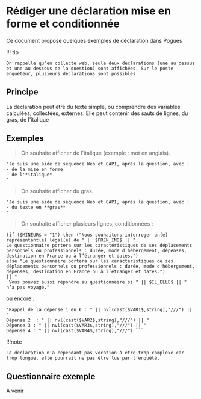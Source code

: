 # Rédiger une déclaration mise en forme et conditionnée

Ce document propose quelques exemples de déclaration dans Pogues

!!! tip 

    On rappelle qu'en collecte web, seule deux déclarations (une au dessus et une au dessous de la question) sont affichées. Sur le poste enquêteur, plusieurs déclarations sont possibles.

## Principe

La déclaration peut être du texte simple, ou comprendre des variables calculées, collectées, externes.
Elle peut contenir des sauts de lignes, du gras, de l'italique

## Exemples 

> On souhaite afficher de l'italique (exemple : mot en anglais).

```
"Je suis une aide de séquence Web et CAPI, après la question, avec :
- de la mise en forme
- de l'*italique*
"
```

> On souhaite afficher du gras.

```
"Je suis une aide de séquence Web et CAPI, après la question, avec :
- du texte en **gras**
"
```

> On souhaite afficher plusieurs lignes, conditionnées :

```
(if ($MINEUR$ = "1") then ("Nous souhaitons interroger un(e) représentant(e) légal(e) de " || $PREN_IND$ || ". 
Le questionnaire portera sur les caractéristiques de ses déplacements personnels ou professionnels : durée, mode d'hébergement, dépenses, destination en France ou à l’étranger et dates.") 
else "Le questionnaire portera sur les caractéristiques de ses déplacements personnels ou professionnels : durée, mode d'hébergement, dépenses, destination en France ou à l’étranger et dates.")
|| "
 Vous pouvez aussi répondre au questionnaire si " || $IL_ELLE$ || " n’a pas voyagé."
```

ou encore :

```
"Rappel de la dépense 1 en € : " || nvl(cast($VAR1$,string),"///") || " 
Dépense 2  : " || nvl(cast($VAR2$,string),"///") || " 
Dépense 3 : " || nvl(cast($VAR3$,string),"///") || " 
Dépense 4 : " || nvl(cast($VAR4$,string),"///") ```

```

!!!note

    La déclaration n'a cependant pas vocation à être trop complexe car trop longue, elle pourrait ne pas être lue par l'enquêté.
 

## Questionnaire exemple

A venir
